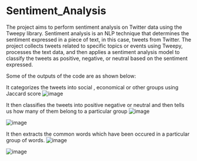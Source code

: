# Sentiment_Analysis
The project aims to perform sentiment analysis on Twitter data using the Tweepy library. Sentiment analysis is an NLP technique that determines the sentiment expressed in a piece of text, in this case, tweets from Twitter. The project collects tweets related to specific topics or events using Tweepy, processes the text data, and then applies a sentiment analysis model to classify the tweets as positive, negative, or neutral based on the sentiment expressed.

Some of the outputs of the code are as shown below:

It categorizes the tweets into social , economical or other groups using Jaccard score
![image](https://github.com/Shivansh-Garg/Sentiment_Analysis/assets/79331252/a2c257a6-2115-42fd-86dd-320306c5a2dc)

It then classifies the tweets into positive negative or neutral and then tells us how many of them belong to a particular group
![image](https://github.com/Shivansh-Garg/Sentiment_Analysis/assets/79331252/27d6220d-8388-4994-b897-d540387cf482)

![image](https://github.com/Shivansh-Garg/Sentiment_Analysis/assets/79331252/6f83e391-862a-4771-9465-133228d6a785)

It then extracts the common words which have been occured in a particular group of words.
![image](https://github.com/Shivansh-Garg/Sentiment_Analysis/assets/79331252/6340f82e-76a7-48fe-9483-87afeecf9089)

![image](https://github.com/Shivansh-Garg/Sentiment_Analysis/assets/79331252/2cee754f-7378-4878-98cc-ae07a2830194)

